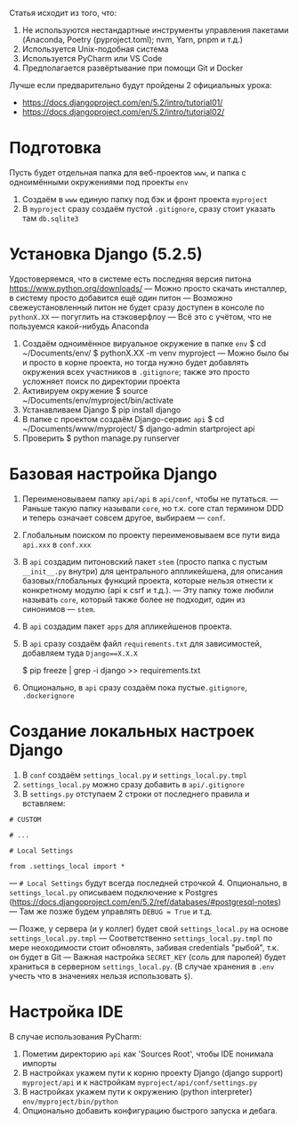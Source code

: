 Статья исходит из того, что:
1. Не используются нестандартные инструменты управления пакетами (Anaconda, Poetry (pyproject.toml); nvm, Yarn, pnpm и т.д.)   
2. Используется Unix-подобная система
3. Используется PyCharm или VS Code
4. Предполагается развёртывание при помощи Git и Docker

Лучше если предварительно будут пройдены 2 официальных урока:
- https://docs.djangoproject.com/en/5.2/intro/tutorial01/  
- https://docs.djangoproject.com/en/5.2/intro/tutorial02/

# Подготовка

Пусть будет отдельная папка для веб-проектов `www`, и папка с одноимёнными окружениями под проекты `env`

1. Создаём в `www` единую папку под бэк и фронт проекта `myproject`
2. В `myproject` сразу создаём пустой `.gitignore`, сразу стоит указать там `db.sqlite3`

# Установка Django (5.2.5)

Удостоверяемся, что в системе есть последняя версия питона https://www.python.org/downloads/
— Можно просто скачать инсталлер, в систему просто добавится ещё один питон
— Возможно свежеустановленный питон не будет сразу доступен в консоле по `pythonX.XX` — погуглить на стэковерфлоу
— Всё это с учётом, что не пользуемся какой-нибудь Anaconda

1. Создаём одноимённое вируальное окружение в папке `env`
   $ cd ~/Documents/env/
   $ pythonX.XX -m venv myproject
   — Можно было бы и просто в корне проекта, но тогда нужно будет добавлять окружения всех участников в `.gitignore`; также это просто усложняет поиск по директории проекта
2. Активируем окружение
   $ source ~/Documents/env/myproject/bin/activate
3. Устанавливаем Django
   $ pip install django
4. В папке с проектом создаём Django-сервис `api`
   $ cd ~/Documents/www/myproject/
   $ django-admin startproject api
5. Проверить
   $ python manage.py runserver

# Базовая настройка Django

1. Переименовываем папку `api/api` в `api/conf`, чтобы не путаться.
   — Раньше такую папку называли `core`, но т.к. core стал термином DDD и теперь означает совсем другое, выбираем — `conf`.
2. Глобальным поиском по проекту переименовываем все пути вида `api.xxx` в `conf.xxx`
3. В `api` создадим питоновский пакет `stem` (просто папка с пустым `__init__.py` внутри) для центрального аппликейшена, для описания базовых/глобальных функций проекта, которые нельзя отнести к конкретному модулю (api к csrf и т.д.).
   — Эту папку тоже любили называть `core`, который также более не подходит, один из синонимов — `stem`.
4. В `api` создадим пакет `apps` для апликейшенов проекта.
5. В `api` сразу создаём файл `requirements.txt` для зависимостей, добавляем туда `Django==X.X.X`
   
   $ pip freeze | grep -i django >> requirements.txt
   
6. Опционально, в `api` сразу создаём пока пустые`.gitignore`, `.dockerignore`

# Создание локальных настроек Django

1. В `conf` создаём `settings_local.py` и `settings_local.py.tmpl`
2. `settings_local.py` можно сразу добавить в `api/.gitignore`
3. В `settings.py` отступаем 2 строки от последнего правила и вставляем:
```
# CUSTOM

# ...

# Local Settings

from .settings_local import *
```
   — `# Local Settings` будут всегда последней строчкой
4. Опционально, в `settings_local.py` описываем подключение к Postgres
   (https://docs.djangoproject.com/en/5.2/ref/databases/#postgresql-notes)
   — Там же позже будем управлять `DEBUG = True` и т.д. 

— Позже, у сервера (и у коллег) будет свой `settings_local.py` на основе `settings_local.py.tmpl`
— Соответственно `settings_local.py.tmpl` по мере неоходимости стоит обновлять, забивая credentials "рыбой", т.к. он будет в Git
— Важная настройка `SECRET_KEY` (соль для паролей) будет храниться в серверном `settings_local.py`. (В случае хранения в `.env` учесть что в значениях нельзя использовать `$`).

# Настройка IDE

В случае использования PyCharm:
1. Пометим директорию `api` как 'Sources Root', чтобы IDE понимала импорты
2. В настройках укажем пути к корню проекту Django (django support) `myproject/api` и к настройкам `myproject/api/conf/settings.py`
3. В настройках укажем пути к окружению (python interpreter) `env/myproject/bin/python`
4. Опционально добавить конфигурацию быстрого запуска и дебага.
